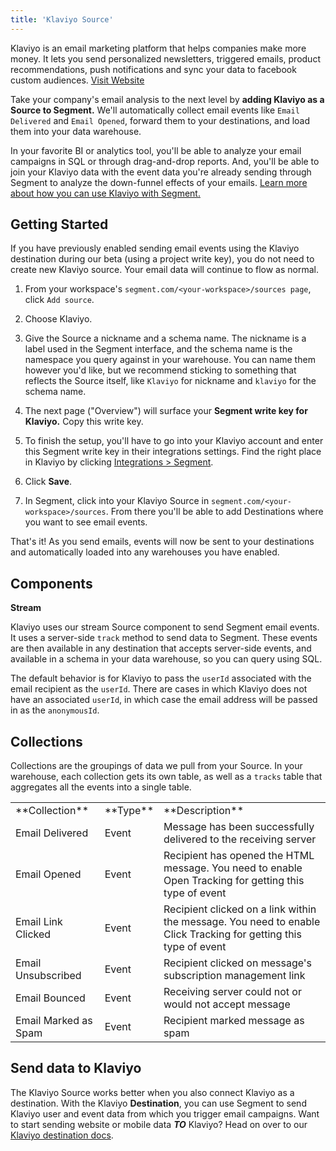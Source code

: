 ```yaml
---
title: 'Klaviyo Source'
---
```


Klaviyo is an email marketing platform that helps companies make more money. It lets you send personalized newsletters, triggered emails, product recommendations, push notifications and sync your data to facebook custom audiences. [Visit Website](https://www.klaviyo.com/?utm_source=segmentio&utm_medium=docs&utm_campaign=partners)

Take your company's email analysis to the next level by **adding Klaviyo as a Source to Segment.** We'll automatically collect email events like `Email Delivered` and `Email Opened`, forward them to your destinations, and load them into your data warehouse. 

In your favorite BI or analytics tool, you'll be able to analyze your email campaigns in SQL or through drag-and-drop reports. And, you'll be able to join your Klaviyo data with the event data you're already sending through Segment to analyze the down-funnel effects of your emails. [Learn more about how you can use Klaviyo with Segment.](/sources/klaviyo)


## Getting Started

If you have previously enabled sending email events using the Klaviyo destination during our beta (using a project write key), you do not need to create new Klaviyo source. Your email data will continue to flow as normal.

1. From your workspace's `segment.com/<your-workspace>/sources page`, click `Add source`.

2. Choose Klaviyo.

3. Give the Source a nickname and a schema name. The nickname is a label used in the Segment interface, and the schema name is the namespace you query against in your warehouse. You can name them however you'd like, but we recommend sticking to something that reflects the Source itself, like `Klaviyo` for nickname and `klaviyo` for the schema name.

4. The next page ("Overview") will surface your **Segment write key for Klaviyo.** Copy this write key. 

5. To finish the setup, you'll have to go into your Klaviyo account and enter this Segment write key in their integrations settings. Find the right place in Klaviyo by clicking [Integrations > Segment](https://www.klaviyo.com/integration/segment_io).

6. Click **Save**.

7. In Segment, click into your Klaviyo Source in `segment.com/<your-workspace>/sources`. From there you'll be able to add Destinations where you want to see email events.

That's it! As you send emails, events will now be sent to your destinations and automatically loaded into any warehouses you have enabled. 

## Components

**Stream**

Klaviyo uses our stream Source component to send Segment email events. It uses a server-side `track` method to send data to Segment. These events are then available in any destination that accepts server-side events, and available in a schema in your data warehouse, so you can query using SQL. 

The default behavior is for Klaviyo to pass the `userId` associated with the email recipient as the `userId`. There are cases in which Klaviyo does not have an associated `userId`, in which case the email address will be passed in as the `anonymousId`. 

## Collections

Collections are the groupings of data we pull from your Source. In your warehouse, each collection gets its own table, as well as a `tracks` table that aggregates all the events into a single table. 

<table>
  <tr>
    <td>**Collection**</td>
    <td>**Type**</td>
    <td>**Description**</td>
  </tr>
  <tr>
    <td>Email Delivered</td>
    <td>Event</td>
    <td>Message has been successfully delivered to the receiving server</td>
  </tr>
  <tr>
    <td>Email Opened</td>
    <td>Event</td>
    <td>Recipient has opened the HTML message. You need to enable Open Tracking for getting this type of event</td>
  </tr>
    <tr>
    <td>Email Link Clicked</td>
    <td>Event</td>
    <td>Recipient clicked on a link within the message. You need to enable Click Tracking for getting this type of event</td>
  </tr>
    <tr>
    <td>Email Unsubscribed</td>
    <td>Event</td>
    <td>Recipient clicked on message's subscription management link</td>
  </tr>
    <tr>
    <td>Email Bounced</td>
    <td>Event</td>
    <td>Receiving server could not or would not accept message</td>
  </tr>
    <tr>
    <td>Email Marked as Spam</td>
    <td>Event</td>
    <td>Recipient marked message as spam</td>
  </tr>
</table>

<!-- Example: To query the Email Delivered table, you'd write a query like this:

```sql
select *
from klaviyo.email_delivered
```


<table>
</table> -->

## Send data to Klaviyo

The Klaviyo Source works better when you also connect Klaviyo as a destination. With the Klaviyo **Destination**, you can use Segment to send Klaviyo user and event data from which you trigger email campaigns. Want to start sending website or mobile data **_TO_** Klaviyo? Head on over to our [Klaviyo destination docs](/docs/connections/destinations/catalog/klaviyo/).
